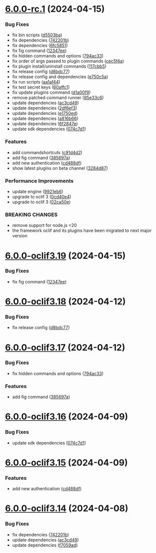 # [6.0.0-rc.1](https://github.com/commercelayer/commercelayer-cli/compare/v5.19.4...v6.0.0-rc.1) (2024-04-15)


### Bug Fixes

* fix bin scripts ([d5503ba](https://github.com/commercelayer/commercelayer-cli/commit/d5503bad43d83ba54854b7d5b52c08df6dbcaf7f))
* fix dependencies ([742201b](https://github.com/commercelayer/commercelayer-cli/commit/742201bb4f5e1d1d6b416cc481a70d598f5dbf29))
* fix dependencies ([6fc5851](https://github.com/commercelayer/commercelayer-cli/commit/6fc5851e388d88eac1df310fea6939edf29a9b3c))
* fix fig command ([12347ee](https://github.com/commercelayer/commercelayer-cli/commit/12347eebadb536f68779f553ea8323f2f31444d2))
* fix hidden commands and options ([794ac33](https://github.com/commercelayer/commercelayer-cli/commit/794ac33c7143aaab55a1494c4450eff1aa3a79fe))
* fix order of args passed to plugin commands ([cec5f4a](https://github.com/commercelayer/commercelayer-cli/commit/cec5f4ac65f737c018fd91e9a87f51926fe4ceda))
* fix plugin install/uninstall commands ([117cbb5](https://github.com/commercelayer/commercelayer-cli/commit/117cbb54721412a73f7846007261815ba82485fe))
* fix release config ([d8bdc77](https://github.com/commercelayer/commercelayer-cli/commit/d8bdc777a90e3fd51743e7df9dd98d2d70532f56))
* fix release config and dependencies ([e750c5a](https://github.com/commercelayer/commercelayer-cli/commit/e750c5af89c26071d838e55868400dee2185250a))
* fix run scripts ([aa1af44](https://github.com/commercelayer/commercelayer-cli/commit/aa1af44ac7eae44b8e8f8710549dfef276d94fbb))
* fix test secret keys ([60affc1](https://github.com/commercelayer/commercelayer-cli/commit/60affc1553276d9555788c59a6a913ac1c698153))
* fix update plugins command ([d1a00f9](https://github.com/commercelayer/commercelayer-cli/commit/d1a00f918abab43255286bc62a77e52756715b81))
* remove patched command runner ([85e33c6](https://github.com/commercelayer/commercelayer-cli/commit/85e33c68ab81d017db52530fb5e9ebcefc908434))
* update dependencies ([ac3cd49](https://github.com/commercelayer/commercelayer-cli/commit/ac3cd49305603944aca45be8072311f176d7154c))
* update dependencies ([2df6ef3](https://github.com/commercelayer/commercelayer-cli/commit/2df6ef35407091a00a1529a80ee9773ce436a60a))
* update dependencies ([e1750ed](https://github.com/commercelayer/commercelayer-cli/commit/e1750ed096109f11df2de02b89462d8225c71af8))
* update dependencies ([a816b66](https://github.com/commercelayer/commercelayer-cli/commit/a816b6656be9c083c6a4878916a85e2b40f3f664))
* update dependencies ([6f2847e](https://github.com/commercelayer/commercelayer-cli/commit/6f2847ef3997a395988ddfaac50e159aeb18d97a))
* update sdk dependencies ([074c7d1](https://github.com/commercelayer/commercelayer-cli/commit/074c7d11980b66fbe77ffa9905816d4d25407677))


### Features

* add commandshortcuts ([c91d4d2](https://github.com/commercelayer/commercelayer-cli/commit/c91d4d26a3ac9781e4091634526d6d4e4e253f30))
* add fig command ([385697a](https://github.com/commercelayer/commercelayer-cli/commit/385697a757ff245e319768060f4e04253c45376c))
* add new authentication ([cd488df](https://github.com/commercelayer/commercelayer-cli/commit/cd488dfa691908a944519c637cd6cd296ff834e7))
* show latest plugins on beta channel ([3284d87](https://github.com/commercelayer/commercelayer-cli/commit/3284d8793fb6edce60a4a14a1a77b25231307518))


### Performance Improvements

* update engine ([9921eb6](https://github.com/commercelayer/commercelayer-cli/commit/9921eb6dfcbb700ecbc204806e95813a56b539c4))
* upgrade to oclif 3 ([0cd40e4](https://github.com/commercelayer/commercelayer-cli/commit/0cd40e4660ecbc78fbcc98ebfbbf234f5a9d0d25))
* upgrade to oclif 3 ([02ca50e](https://github.com/commercelayer/commercelayer-cli/commit/02ca50eda4703ef799c1b72914f9bfa46c7bbb44))


### BREAKING CHANGES

* remove support for node.js <20
* the framework oclif and its plugins have been migrated to next major version

# [6.0.0-oclif3.19](https://github.com/commercelayer/commercelayer-cli/compare/v6.0.0-oclif3.18...v6.0.0-oclif3.19) (2024-04-15)


### Bug Fixes

* fix fig command ([12347ee](https://github.com/commercelayer/commercelayer-cli/commit/12347eebadb536f68779f553ea8323f2f31444d2))

# [6.0.0-oclif3.18](https://github.com/commercelayer/commercelayer-cli/compare/v6.0.0-oclif3.17...v6.0.0-oclif3.18) (2024-04-12)


### Bug Fixes

* fix release config ([d8bdc77](https://github.com/commercelayer/commercelayer-cli/commit/d8bdc777a90e3fd51743e7df9dd98d2d70532f56))

# [6.0.0-oclif3.17](https://github.com/commercelayer/commercelayer-cli/compare/v6.0.0-oclif3.16...v6.0.0-oclif3.17) (2024-04-12)


### Bug Fixes

* fix hidden commands and options ([794ac33](https://github.com/commercelayer/commercelayer-cli/commit/794ac33c7143aaab55a1494c4450eff1aa3a79fe))


### Features

* add fig command ([385697a](https://github.com/commercelayer/commercelayer-cli/commit/385697a757ff245e319768060f4e04253c45376c))

# [6.0.0-oclif3.16](https://github.com/commercelayer/commercelayer-cli/compare/v6.0.0-oclif3.15...v6.0.0-oclif3.16) (2024-04-09)


### Bug Fixes

* update sdk dependencies ([074c7d1](https://github.com/commercelayer/commercelayer-cli/commit/074c7d11980b66fbe77ffa9905816d4d25407677))

# [6.0.0-oclif3.15](https://github.com/commercelayer/commercelayer-cli/compare/v6.0.0-oclif3.14...v6.0.0-oclif3.15) (2024-04-09)


### Features

* add new authentication ([cd488df](https://github.com/commercelayer/commercelayer-cli/commit/cd488dfa691908a944519c637cd6cd296ff834e7))

# [6.0.0-oclif3.14](https://github.com/commercelayer/commercelayer-cli/compare/v6.0.0-oclif3.13...v6.0.0-oclif3.14) (2024-04-08)


### Bug Fixes

* fix dependencies ([742201b](https://github.com/commercelayer/commercelayer-cli/commit/742201bb4f5e1d1d6b416cc481a70d598f5dbf29))
* update dependencies ([ac3cd49](https://github.com/commercelayer/commercelayer-cli/commit/ac3cd49305603944aca45be8072311f176d7154c))
* update dependencies ([f7059ad](https://github.com/commercelayer/commercelayer-cli/commit/f7059ad6fe579f2deb3c1ad1b8cc85885e12fd2c))
